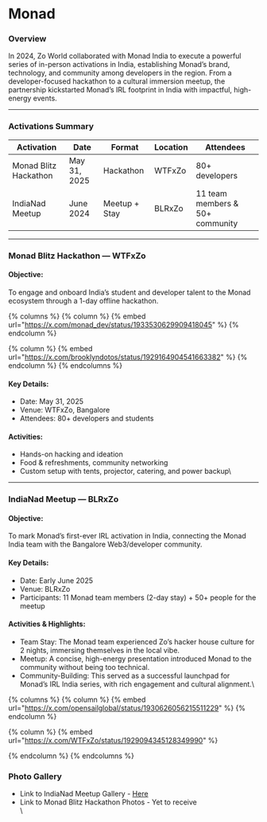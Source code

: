 # Monad

### Overview

In 2024, Zo World collaborated with Monad India to execute a powerful series of in-person activations in India, establishing Monad’s brand, technology, and community among developers in the region. From a developer-focused hackathon to a cultural immersion meetup, the partnership kickstarted Monad’s IRL footprint in India with impactful, high-energy events.

***

### Activations Summary

| Activation            | Date         | Format        | Location | Attendees                       |
| --------------------- | ------------ | ------------- | -------- | ------------------------------- |
| Monad Blitz Hackathon | May 31, 2025 | Hackathon     | WTFxZo   | 80+ developers                  |
| IndiaNad Meetup       | June 2024    | Meetup + Stay | BLRxZo   | 11 team members & 50+ community |

***

### Monad Blitz Hackathon — WTFxZo

#### Objective:

To engage and onboard India’s student and developer talent to the Monad ecosystem through a 1-day offline hackathon.

{% columns %}
{% column %}
{% embed url="https://x.com/monad_dev/status/1933530629909418045" %}
{% endcolumn %}

{% column %}
{% embed url="https://x.com/brooklyndotos/status/1929164904541663382" %}
{% endcolumn %}
{% endcolumns %}

#### Key Details:

* Date: May 31, 2025
* Venue: WTFxZo, Bangalore
* Attendees: 80+ developers and students

#### Activities:

* Hands-on hacking and ideation
* Food & refreshments, community networking
* Custom setup with tents, projector, catering, and power backup\


***

### IndiaNad Meetup — BLRxZo

#### Objective:

To mark Monad’s first-ever IRL activation in India, connecting the Monad India team with the Bangalore Web3/developer community.

#### Key Details:

* Date: Early June 2025
* Venue: BLRxZo
* Participants: 11 Monad team members (2-day stay) + 50+ people for the meetup

#### Activities & Highlights:

* Team Stay: The Monad team experienced Zo’s hacker house culture for 2 nights, immersing themselves in the local vibe.
* Meetup: A concise, high-energy presentation introduced Monad to the community without being too technical.
* Community-Building: This served as a successful launchpad for Monad’s IRL India series, with rich engagement and cultural alignment.\


{% columns %}
{% column %}
{% embed url="https://x.com/opensailglobal/status/1930626056215511229" %}
{% endcolumn %}

{% column %}
{% embed url="https://x.com/WTFxZo/status/1929094345128349990" %}


{% endcolumn %}
{% endcolumns %}

### Photo Gallery

* Link to IndiaNad Meetup Gallery - [Here](https://drive.google.com/drive/folders/1uFx5Q_POlt5idbcPzfi7h2JgmOIzInOp)
* Link to Monad Blitz Hackathon Photos - Yet to receive\
  \
